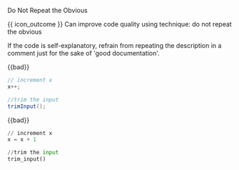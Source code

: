 <span id="title">Do Not Repeat the Obvious</span>

<span id="prereqs"></span>

<span id="outcomes">{{ icon_outcome }} Can improve code quality using technique: do not repeat the obvious </span>

<div id="body">

If the code is self-explanatory, refrain from repeating the description in a comment just for the sake of 'good documentation'.

<div class="alt-java">

{{bad}}
```java
// increment x
x++;

//trim the input
trimInput();
```
</div>
<div class="alt-python">

{{bad}}
```python
// increment x
x = x + 1

//trim the input
trim_input()
```
</div>

</div>

<div id="extras">
</div>